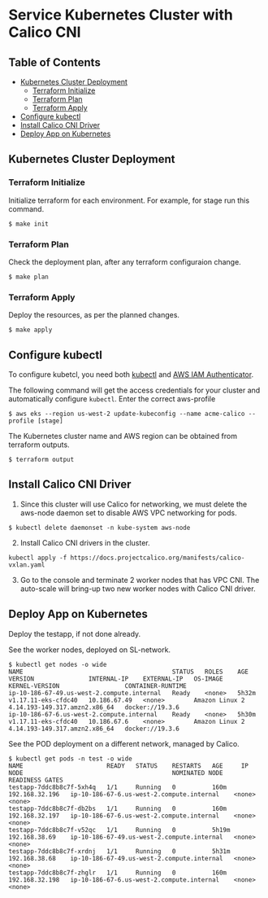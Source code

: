 # Service Kubernetes Cluster with Calico CNI

## Table of Contents

- [Kubernetes Cluster Deployment](#kubernetes-cluster-deployment)
  - [Terraform Initialize](#terraform-initialize)
  - [Terraform Plan](#terraform-plan)
  - [Terraform Apply](#terraform-apply)
- [Configure kubectl](#configure-kubectl)
- [Install Calico CNI Driver](#install-calico-cni-driver)
- [Deploy App on Kubernetes](#deploy-app-on-kubernetes)

## Kubernetes Cluster Deployment

### Terraform Initialize
Initialize terraform for each environment. For example, for stage run this command.

```shell
$ make init
```

### Terraform Plan
Check the deployment plan, after any terraform configuraion change.

```shell
$ make plan
```

### Terraform Apply
Deploy the resources, as per the planned changes.

```shell
$ make apply
```

## Configure kubectl

To configure kubetcl, you need both [kubectl](https://kubernetes.io/docs/tasks/tools/install-kubectl/) and [AWS IAM Authenticator](https://docs.aws.amazon.com/eks/latest/userguide/install-aws-iam-authenticator.html).

The following command will get the access credentials for your cluster and automatically configure `kubectl`. Enter the correct aws-profile

```shell
$ aws eks --region us-west-2 update-kubeconfig --name acme-calico --profile [stage]
```

The Kubernetes cluster name and AWS region can be obtained from terraform outputs.

```shell
$ terraform output
```

## Install Calico CNI Driver

1. Since this cluster will use Calico for networking, we must delete the aws-node daemon set to disable AWS VPC networking for pods.

```shell
$ kubectl delete daemonset -n kube-system aws-node
```

2. Install Calico CNI drivers in the cluster.

```shell
kubectl apply -f https://docs.projectcalico.org/manifests/calico-vxlan.yaml
```

3. Go to the console and terminate 2 worker nodes that has VPC CNI. The auto-scale will bring-up two new worker nodes with Calico CNI driver.

## Deploy App on Kubernetes

Deploy the testapp, if not done already. 

See the worker nodes, deployed on SL-network. 

```shell
$ kubectl get nodes -o wide
NAME                                         STATUS   ROLES    AGE     VERSION               INTERNAL-IP    EXTERNAL-IP   OS-IMAGE         KERNEL-VERSION                  CONTAINER-RUNTIME
ip-10-186-67-49.us-west-2.compute.internal   Ready    <none>   5h32m   v1.17.11-eks-cfdc40   10.186.67.49   <none>        Amazon Linux 2   4.14.193-149.317.amzn2.x86_64   docker://19.3.6
ip-10-186-67-6.us-west-2.compute.internal    Ready    <none>   5h30m   v1.17.11-eks-cfdc40   10.186.67.6    <none>        Amazon Linux 2   4.14.193-149.317.amzn2.x86_64   docker://19.3.6
```

See the POD deployment on a different network, managed by Calico.

```shell
$ kubectl get pods -n test -o wide 
NAME                       READY   STATUS    RESTARTS   AGE     IP               NODE                                         NOMINATED NODE   READINESS GATES
testapp-7ddc8b8c7f-5xh4q   1/1     Running   0          160m    192.168.32.196   ip-10-186-67-6.us-west-2.compute.internal    <none>           <none>
testapp-7ddc8b8c7f-db2bs   1/1     Running   0          160m    192.168.32.197   ip-10-186-67-6.us-west-2.compute.internal    <none>           <none>
testapp-7ddc8b8c7f-v52qc   1/1     Running   0          5h19m   192.168.38.69    ip-10-186-67-49.us-west-2.compute.internal   <none>           <none>
testapp-7ddc8b8c7f-xrdnj   1/1     Running   0          5h31m   192.168.38.68    ip-10-186-67-49.us-west-2.compute.internal   <none>           <none>
testapp-7ddc8b8c7f-zhglr   1/1     Running   0          160m    192.168.32.198   ip-10-186-67-6.us-west-2.compute.internal    <none>           <none>
```
